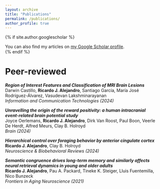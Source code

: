 ```yaml
---
layout: archive
title: "Publications"
permalink: /publications/
author_profile: true
---
```


{% if site.author.googlescholar %}
  <div class="wordwrap">You can also find my articles on <a href="{{site.author.googlescholar}}">my Google Scholar profile</a>.</div>
{% endif %}

<br>

Peer-reviewed
=====

***Region of Interest Features and Classification of MRI Brain Lesions***  
Darwin Castillo, **Ricardo J. Alejandro**, Santiago García, María José Rodríguez-Álvarez, Vasudevan Lakshminarayanan  
*Information and Communication Technologies (2024)* 
&nbsp; <!-- space between the icons -->
<a href="https://link.springer.com/chapter/10.1007/978-3-031-75431-9_4" target="_blank"><i class="fa fa-link" aria-hidden="true"></i></a>

***Unravelling the origin of the reward positivity: a human intracranial event-related brain potential study***  
Joyce Oerlemans, **Ricardo J. Alejandro**, Dirk Van Roost, Paul Boon, Veerle De Herdt, Alfred Meurs, Clay B. Holroyd  
*Brain (2024)*
&nbsp; <!-- space between the icons -->
<a href="https://academic.oup.com/brain/advance-article-abstract/doi/10.1093/brain/awae259/7727398" target="_blank"><i class="fa fa-link" aria-hidden="true"></i></a>

***Hierarchical control over foraging behavior by anterior cingulate cortex***  
**Ricardo J. Alejandro**, Clay B. Holroyd  
*Neuroscience & Biobehavioral Reviews (2024)*
&nbsp; <!-- space between the icons -->
<a href="https://www.sciencedirect.com/science/article/pii/S0149763424000927" target="_blank"><i class="fa fa-link" aria-hidden="true"></i></a>
&nbsp; <!-- space between the icons -->
<a href="../files/Alejandro_&_Holroyd_2024.pdf" target="_blank"><i class="fa fa-file-pdf" aria-hidden="true"></i></a>

***Semantic congruence drives long-term memory and similarly affects neural retrieval dynamics in young and older adults***  
**Ricardo J. Alejandro**, Pau A. Packard, Tineke K. Steiger, Lluis Fuentemilla, Nico Bunzeck  
*Frontiers in Aging Neuroscience (2021)* 
&nbsp; <!-- space between the icons -->
<a href="https://www.frontiersin.org/journals/aging-neuroscience/articles/10.3389/fnagi.2021.683908/full" target="_blank"><i class="fa fa-link" aria-hidden="true"></i></a>
&nbsp; <!-- space between the icons -->
<a href="../files/Alejandro_et_al_2021.pdf" target="_blank"><i class="fa fa-file-pdf" aria-hidden="true"></i></a>